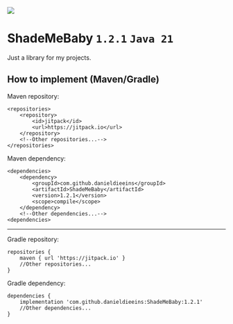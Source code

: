 [![](https://jitpack.io/v/danieldieeins/ShadeMeBaby.svg)](https://jitpack.io/#danieldieeins/ShadeMeBaby)
# ShadeMeBaby ``1.2.1`` `Java 21`
Just a library for my projects.

How to implement (Maven/Gradle)
---
Maven repository:
```
<repositories>
    <repository>
        <id>jitpack</id>
        <url>https://jitpack.io</url>
    </repository>
    <!--Other repositories...-->
</repositories>
```
Maven dependency:
```
<dependencies>
    <dependency>
        <groupId>com.github.danieldieeins</groupId>
        <artifactId>ShadeMeBaby</artifactId>
        <version>1.2.1</version>
        <scope>compile</scope>
    </dependency>
    <!--Other dependencies...-->
<dependencies>
```
---
Gradle repository:
```
repositories {
    maven { url 'https://jitpack.io' }
    //Other repositories...
}
```
Gradle dependency:
```
dependencies {
    implementation 'com.github.danieldieeins:ShadeMeBaby:1.2.1'
    //Other dependencies...
}
```
